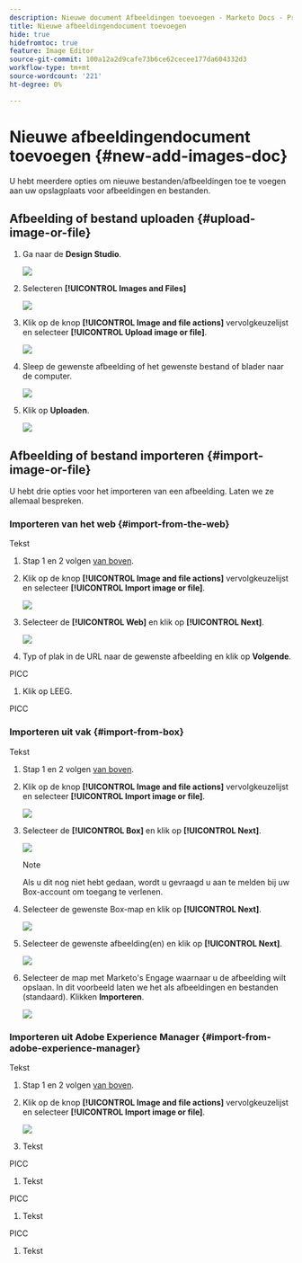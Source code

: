 ```yaml
---
description: Nieuwe document Afbeeldingen toevoegen - Marketo Docs - Productdocumentatie
title: Nieuwe afbeeldingendocument toevoegen
hide: true
hidefromtoc: true
feature: Image Editor
source-git-commit: 100a12a2d9cafe73b6ce62cecee177da604332d3
workflow-type: tm+mt
source-wordcount: '221'
ht-degree: 0%

---
```


# Nieuwe afbeeldingendocument toevoegen {#new-add-images-doc}

U hebt meerdere opties om nieuwe bestanden/afbeeldingen toe te voegen aan uw opslagplaats voor afbeeldingen en bestanden.

## Afbeelding of bestand uploaden {#upload-image-or-file}

1. Ga naar de **Design Studio**.

   ![](assets/add-images-and-files-to-marketo-1.png)

1. Selecteren **[!UICONTROL Images and Files]**

   ![](assets/add-images-and-files-to-marketo-2.png)

1. Klik op de knop **[!UICONTROL Image and file actions]** vervolgkeuzelijst en selecteer **[!UICONTROL Upload image or file]**.

   ![](assets/add-images-and-files-to-marketo-3.png)

1. Sleep de gewenste afbeelding of het gewenste bestand of blader naar de computer.

   ![](assets/add-images-and-files-to-marketo-4.png)

1. Klik op **Uploaden**.

   ![](assets/add-images-and-files-to-marketo-5.png)

## Afbeelding of bestand importeren {#import-image-or-file}

U hebt drie opties voor het importeren van een afbeelding. Laten we ze allemaal bespreken.

### Importeren van het web {#import-from-the-web}

Tekst

1. Stap 1 en 2 volgen [van boven](#upload-image-or-file).

1. Klik op de knop **[!UICONTROL Image and file actions]** vervolgkeuzelijst en selecteer **[!UICONTROL Import image or file]**.

   ![](assets/add-images-and-files-to-marketo-6.png)

1. Selecteer de **[!UICONTROL Web]** en klik op **[!UICONTROL Next]**.

   ![](assets/add-images-and-files-to-marketo-7.png)

1. Typ of plak in de URL naar de gewenste afbeelding en klik op **Volgende**.

PICC

1. Klik op LEEG.

PICC

### Importeren uit vak {#import-from-box}

Tekst

1. Stap 1 en 2 volgen [van boven](#upload-image-or-file).

1. Klik op de knop **[!UICONTROL Image and file actions]** vervolgkeuzelijst en selecteer **[!UICONTROL Import image or file]**.

   ![](assets/add-images-and-files-to-marketo-10.png)

1. Selecteer de **[!UICONTROL Box]** en klik op **[!UICONTROL Next]**.

   ![](assets/add-images-and-files-to-marketo-11.png)

   >[!NOTE]
   >
   >Als u dit nog niet hebt gedaan, wordt u gevraagd u aan te melden bij uw Box-account om toegang te verlenen.

1. Selecteer de gewenste Box-map en klik op **[!UICONTROL Next]**.

   ![](assets/add-images-and-files-to-marketo-12.png)

1. Selecteer de gewenste afbeelding(en) en klik op **[!UICONTROL Next]**.

   ![](assets/add-images-and-files-to-marketo-13.png)

1. Selecteer de map met Marketo&#39;s Engage waarnaar u de afbeelding wilt opslaan. In dit voorbeeld laten we het als afbeeldingen en bestanden (standaard). Klikken **Importeren**.

   ![](assets/add-images-and-files-to-marketo-14.png)

### Importeren uit Adobe Experience Manager {#import-from-adobe-experience-manager}

Tekst

1. Stap 1 en 2 volgen [van boven](#upload-image-or-file).

1. Klik op de knop **[!UICONTROL Image and file actions]** vervolgkeuzelijst en selecteer **[!UICONTROL Import image or file]**.

   ![](assets/add-images-and-files-to-marketo-15.png)

1. Tekst

PICC

1. Tekst

PICC

1. Tekst

PICC

1. Tekst
